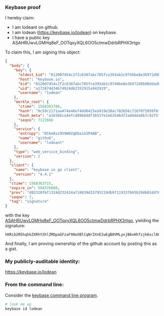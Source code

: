 ### Keybase proof

I hereby claim:

  * I am lodeant on github.
  * I am lodean (https://keybase.io/lodean) on keybase.
  * I have a public key ASAHRUwvLGMHq8eF_OOTqxyXQL6OO5ctmwDdrbRPHX3rtgo

To claim this, I am signing this object:

```json
{
  "body": {
    "key": {
      "eldest_kid": "012007454c2f2c6307abc785fce393ab1c9740be8e3b972d9b00ddadb44f1d7debb60a",
      "host": "keybase.io",
      "kid": "012007454c2f2c6307abc785fce393ab1c9740be8e3b972d9b00ddadb44f1d7debb60a",
      "uid": "a172874d34674924d62352915a942919",
      "username": "lodean"
    },
    "merkle_root": {
      "ctime": 1568363708,
      "hash": "0c59c2171aa474e46ef4dd6425ea919e38ac782656c72670f5899f6fc5f8b39d7b0fa6acc725917180e4e70e21906005126c242e6263d0a0f15d56a1209ffaf8",
      "hash_meta": "a10366ca4efc409b8ddf3b537e1e63546df2ad4dda8b7c92f5f78bc28bbcaa7b",
      "seqno": 7122666
    },
    "service": {
      "entropy": "DSkm8x2959W9Zq0baim3P4AB",
      "name": "github",
      "username": "lodeant"
    },
    "type": "web_service_binding",
    "version": 2
  },
  "client": {
    "name": "keybase.io go client",
    "version": "4.4.1"
  },
  "ctime": 1568363715,
  "expire_in": 504576000,
  "prev": "d02320fbf1324d232424af16039d15795219db97119337b65b29d601dd7646ba",
  "seqno": 7,
  "tag": "signature"
}
```

with the key [ASAHRUwvLGMHq8eF_OOTqxyXQL6OO5ctmwDdrbRPHX3rtgo](https://keybase.io/lodean), yielding the signature:

```
hKRib2R5hqhkZXRhY2hlZMOpaGFzaF90eXBlCqNrZXnEIwEgB0VMLyxjB6vHhfzjk6scl0C+jjuXLZsA3a20Tx1967YKp3BheWxvYWTESpcCB8Qg0CMg+/EyTSMkJK8WA50VeVIZ25cRkze2WynWAd12RrrEIEMPt8NZDpfOZK/Q3WlO/d2Heu6Yug/s4kG5MZseLBVjAgHCo3NpZ8RAT1NAQx+tGmDS//O5iN3AMG5fzZSqBO3DXoaD1Md4uMgtjDFaXV92uxbl2nfXkni/jsjVNDRKTyRlWKOLaTF8CahzaWdfdHlwZSCkaGFzaIKkdHlwZQildmFsdWXEIKtPew9kt/bcbSkAsoz6lkr3lTYNqmpL0Uo/NNJdt4Nto3RhZ80CAqd2ZXJzaW9uAQ==

```

And finally, I am proving ownership of the github account by posting this as a gist.

### My publicly-auditable identity:

https://keybase.io/lodean

### From the command line:

Consider the [keybase command line program](https://keybase.io/download).

```bash
# look me up
keybase id lodean
```
